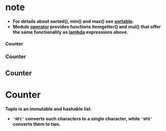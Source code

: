 # note


* **For details about sorted(), min() and max() see [sortable](#sortable).**
* **Module [operator](#operator) provides functions itemgetter() and mul() that offer the same functionality as [lambda](#lambda) expressions above.**

  

#### Counter
### Counter
## Counter
# Counter



**Tuple is an immutable and hashable list.**




* **`'NFC'` converts such characters to a single character, while `'NFD'` converts them to two.**
